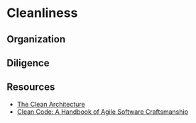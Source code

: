 # Cleanliness

## Organization

## Diligence

## Resources

* [The Clean Architecture](https://8thlight.com/blog/uncle-bob/2012/08/13/the-clean-architecture.html)
* [Clean Code: A Handbook of Agile Software Craftsmanship](https://www.goodreads.com/book/show/3735293-clean-code)



